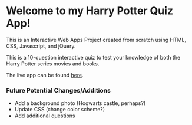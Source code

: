 # Welcome to my Harry Potter Quiz App!
This is an Interactive Web Apps Project created from scratch using HTML, CSS, Javascript, and jQuery. 

This is a 10-question interactive quiz to test your knowledge of both the Harry Potter series movies and books. 

The live app can be found [here](https://livetodeliver.github.io/HPQuizApp). 

### Future Potential Changes/Additions

* Add a background photo (Hogwarts castle, perhaps?)
* Update CSS (change color scheme?)
* Add additional questions


